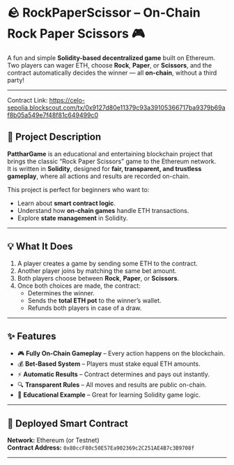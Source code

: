 # 🪨 RockPaperScissor – On-Chain Rock Paper Scissors 🎮

A fun and simple **Solidity-based decentralized game** built on Ethereum.  
Two players can wager ETH, choose **Rock**, **Paper**, or **Scissors**, and the contract automatically decides the winner — all **on-chain**, without a third party!

---

Contract Link: https://celo-sepolia.blockscout.com/tx/0x9127d80e11379c93a39105366717ba9379b69af8b05a549e7f48f81c649499c0


## 🧾 Project Description

**PattharGame** is an educational and entertaining blockchain project that brings the classic “Rock Paper Scissors” game to the Ethereum network.  
It is written in **Solidity**, designed for **fair, transparent, and trustless gameplay**, where all actions and results are recorded on-chain.

This project is perfect for beginners who want to:
- Learn about **smart contract logic**.
- Understand how **on-chain games** handle ETH transactions.
- Explore **state management** in Solidity.

---

## 💡 What It Does

1. A player creates a game by sending some ETH to the contract.  
2. Another player joins by matching the same bet amount.  
3. Both players choose between **Rock**, **Paper**, or **Scissors**.  
4. Once both choices are made, the contract:
   - Determines the winner.
   - Sends the **total ETH pot** to the winner’s wallet.
   - Refunds both players in case of a draw.

---

## ✨ Features

- 🎮 **Fully On-Chain Gameplay** – Every action happens on the blockchain.  
- 💰 **Bet-Based System** – Players must stake equal ETH amounts.  
- ⚡ **Automatic Results** – Contract determines and pays out instantly.  
- 🔍 **Transparent Rules** – All moves and results are public on-chain.  
- 🧱 **Educational Example** – Great for learning Solidity game logic.  

---

## 🔗 Deployed Smart Contract

**Network:** Ethereum (or Testnet)  
**Contract Address:** `0x80ccF80c50E57Ea902369c2C251AE4B7c3B9708f`  

---
